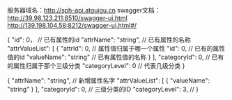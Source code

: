 服务器域名：http://sph-api.atguigu.cn
swagger文档：
http://39.98.123.211:8510/swagger-ui.html
http://139.198.104.58:8212/swagger-ui.html#/

<!-- 添加属性与修改已有属性的参数理解 -->
<!-- 修改携带参数 -->
{
  "id": 0， // 已有属性的id
  "attrName": "string", // 已有属性的名称
  "attrValueList": [
    {
      "attrId": 0, // 属性值归属于哪一个属性
      "id": 0,  // 已有的属性值的id
      "valueName": "string" // 已有属性值的名称
    }
  ],
  "categoryId": 0, // 已有的属性归属于那个三级分类
  "categoryLevel": 0 // 代表几级分类
}

<!-- 某一个三级分类添加一个属性 -->
{
  "attrName": "string", // 新增属性名字
  "attrValueList": [
    {
      "valueName": "string"
    }
  ],
  "categoryId": 0, // 三级分类的ID
  "categoryLevel": 3, // 
}